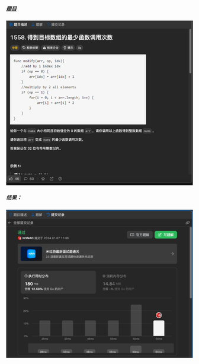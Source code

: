 ##### [题目](https://leetcode.cn/problems/minimum-numbers-of-function-calls-to-make-target-array/description/)
![pic](img.png)
##### 结果：
![pic](result.png)
